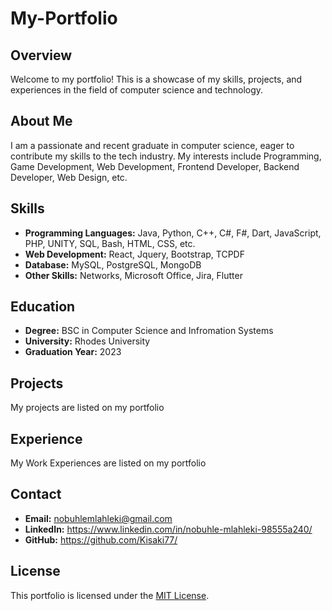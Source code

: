 # My-Portfolio

## Overview

Welcome to my portfolio! This is a showcase of my skills, projects, and experiences in the field of computer science and technology.

## About Me

I am a passionate and recent graduate in computer science, eager to contribute my skills to the tech industry. My interests include Programming, Game Development, Web Development, Frontend Developer, Backend Developer, Web Design, etc.

## Skills

- **Programming Languages:** Java, Python, C++, C#, F#, Dart, JavaScript, PHP, UNITY, SQL, Bash, HTML, CSS, etc.
- **Web Development:** React, Jquery, Bootstrap, TCPDF
- **Database:** MySQL, PostgreSQL, MongoDB
- **Other Skills:** Networks, Microsoft Office, Jira, Flutter

## Education

- **Degree:** BSC in Computer Science and Infromation Systems
- **University:** Rhodes University
- **Graduation Year:** 2023

## Projects

My projects are listed on my portfolio

## Experience

My Work Experiences are listed on my portfolio

## Contact

- **Email:** nobuhlemlahleki@gmail.com
- **LinkedIn:** https://www.linkedin.com/in/nobuhle-mlahleki-98555a240/
- **GitHub:** https://github.com/Kisaki77/

## License

This portfolio is licensed under the [MIT License](./LICENSE).
